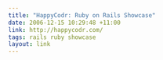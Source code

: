 ```yaml
---
title: "HappyCodr: Ruby on Rails Showcase"
date: 2006-12-15 10:29:48 +11:00
link: http://happycodr.com/
tags: rails ruby showcase
layout: link
---
```

